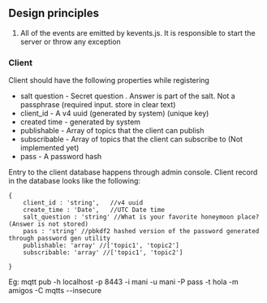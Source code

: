 
## Design principles

1. All of the events are emitted by kevents.js. It is responsible to start the server or throw any exception

### Client

Client should have the following properties while registering
 - salt question - Secret question . Answer is part of the salt. Not a passphrase (required input. store in clear text)
 - client_id - A v4 uuid (generated by system) (unique key)
 - created time - generated by system
 - publishable - Array of topics that the client can publish
 - subscribable - Array of topics that the client can subscribe to (Not implemented yet)
 - pass - A password hash

Entry to the client database happens through admin console.
Client record in the database looks like the following:


    {
        client_id : 'string',   //v4 uuid
        create_time : 'Date',   //UTC Date time
        salt_question : 'string' //What is your favorite honeymoon place? (Answer is not stored)
        pass : 'string' //pbkdf2 hashed version of the password generated through password gen utility
        publishable: 'array' //['topic1', 'topic2']
        subscribable: 'array' //['topic1', 'topic2']

    }


Eg: 
mqtt pub -h localhost -p 8443 -i mani -u mani -P pass -t hola -m amigos -C mqtts --insecure